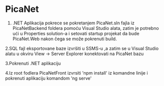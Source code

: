 # PicaNet




1. .NET Aplikacija pokrece se pokretanjem PicaNet.sln fajla iz PicaNetBackend foldera pomoću Visual Studio alata, zatim je potrebno ući u Properties solution-a i setovati startup projekat da bude PicaNet.Web nakon čega se može pokrenuti build.

2.SQL fajl eksportovane baze izvršiti u SSMS-u ,a zatim se u Visual Studio alatu u okviru View -> Server Explorer konektovati na PicaNet    bazu

3.Pokrenuti .NET aplikaciju

4.Iz root fodlera PicaNetFront izvrsiti 'npm install' iz komandne linije i pokrenuti aplikaciju komandom 'ng serve'
